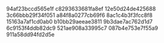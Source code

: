 94af23bccd565e1f
c8293633681fa8ef
12e50d24de425688
3c66bbb29f34f051
a84f8a0277cb69f6
8ac1c4b3f3fcc8f8
15163a7af1cd0ab0
b10bb29aeeae3811
9b3dae7ac762d1d7
6c9153f4ddb82dc9
521ae908a33995c7
087b4e753e7f55a9
911a58dd94fd2d5e

